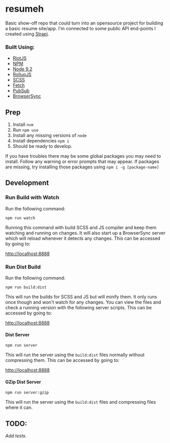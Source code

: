 # resumeh

Basic show-off repo that could turn into an opensource project for building a basic resume site/app.  I'm connected to some public API end-points I created using [Strapi](https://strapi.io/).

### Built Using:

* [RiotJS](https://riot.js.org/)
* [NPM](https://www.npmjs.com/)
* [Node 9.2](https://nodejs.org/en/)
* [RollupJS](https://rollupjs.org/guide/en)
* [SCSS](https://sass-lang.com/)
* [Fetch](https://developer.mozilla.org/en-US/docs/Web/API/Fetch_API)
* [PubSub](https://github.com/brandonbuttars/resumeh/blob/master/src/modules/pubsub.js)
* [BrowserSync](https://browsersync.io/)

## Prep

1. Install `nvm`
2. Run `npm use`
3. Install any missing versions of `node`
4. Install dependencies `npm i`
5. Should be ready to develop.

If you have troubles there may be some global packages you may need to install.  Follow any warning or error prompts that may appear.  If packages are missing, try installing those packages using `npm i -g [package-name]`

## Development

### Run Build with Watch

Run the following command:

```
npm run watch
```

Running this command with build SCSS and JS compiler and keep them watching and running on changes.  It will also start up a BrowserSync server which will reload whenever it detects any changes.  This can be accessed by going to:

[http://localhost:8888](http://localhost:8888)

### Run Dist Build

Run the following command:

```
npm run build:dist
```

This will run the builds for SCSS and JS but will minify them.  It only runs once though and won't watch for any changes.  You can view the files and check a running version with the following server scripts. This can be accessed by going to:

[http://localhost:8888](http://localhost:8888)

#### Dist Server

```
npm run server
```

This will run the server using the `build:dist` files normally without compressing them. This can be accessed by going to:

[http://localhost:8888](http://localhost:8888)

#### GZip Dist Server

```
npm run server:gzip
```

This will run the server using the `build:dist` files and compressing files where it can.

## TODO:

*Add tests.*

